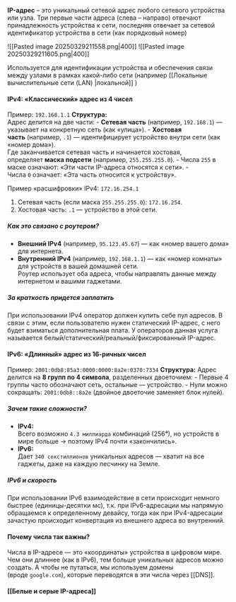 **IP-адрес** – это уникальный сетевой адрес любого сетевого устройства или узла. Три первые части адреса (слева – направо) отвечают принадлежность устройства к сети, последняя отвечает за сетевой идентификатор устройства в сети (как порядковый номер)

![[Pasted image 20250329211558.png|400]]
![[Pasted image 20250329211605.png|400]]

Используется для идентификации устройства и обеспечения связи между узлами в рамках какой-либо сети (например [[Локальные вычислительные сети (LAN) |локальной]] ) 

#### IPv4: «Классический» адрес из 4 чисел

Пример: `192.168.1.1`
**Структура:**  
    Адрес делится на две части:
    - **Сетевая часть** (например, `192.168.1`) — указывает на конкретную сеть (как «улица»).
    - **Хостовая часть** (например, `.1`) — идентифицирует устройство внутри сети (как «номер дома»).  
        Где заканчивается сетевая часть и начинается хостовая, определяет **маска подсети** (например, `255.255.255.0`).
        - Числа `255` в маске означают: «Эти части IP-адреса относятся к сети».
		- Числа `0` означает: «Эта часть относится к устройству».
        

Пример «расшифровки» IPv4: `172.16.254.1`
1. Сетевая часть (если маска `255.255.255.0`): `172.16.254`.
2. Хостовая часть: `.1` — устройство в этой сети.
##### Как это связано с роутером?
- **Внешний IPv4** (например, `95.123.45.67`) — как «номер вашего дома» для интернета.
- **Внутренний IPv4** (например, `192.168.1.1`) — как «номер комнаты» для устройств в вашей домашней сети.  
    Роутер использует оба адреса, чтобы направлять данные между интернетом и вашими гаджетами.
##### За краткость придется заплатить
При использовании IPv4 оператор должен купить себе пул адресов. В связи с этим, если пользователю нужен статический IP-адрес, с него будет взиматься дополнительная плата. У операторов данная услуга называется белый/статический/реальный/фиксированный IP-адрес.

#### IPv6: «Длинный» адрес из 16-ричных чисел

Пример: `2001:0db8:85a3:0000:0000:8a2e:0370:7334`
 **Структура:**
    Адрес делится на **8 групп по 4 символа**, разделенных двоеточием:
    - Первые 4 группы часто обозначают сеть, остальные — устройство.
    - Нули можно сокращать: `2001:0db8::8a2e` (двойное двоеточие заменяет блок нулей).
##### Зачем такие сложности?
- **IPv4:**  
    Всего возможно `4.3 миллиарда` комбинаций (256⁴), но устройств в мире больше → поэтому IPv4 почти «закончились».
- **IPv6:**  
    Дает `340 секстиллионов` уникальных адресов — хватит на все гаджеты, даже на каждую песчинку на Земле.

##### IPv6 и скорость
При использовании IPv6 взаимодействие в сети происходит немного быстрее (единицы-десятки мс), т.к. при IPv6-адресации мы напрямую обращаемся к определенному девайсу, тогда как при IPv4-адресации зачастую происходит конвертация из внешнего адреса во внутренний.

#### Почему числа так важны?

Числа в IP-адресе — это «координаты» устройства в цифровом мире. Чем они длиннее (как в IPv6), тем больше уникальных адресов можно создать. А чтобы не путаться, мы используем домены (вроде `google.com`), которые переводятся в эти числа через [[DNS]].

#### [[Белые и серые IP-адреса]]

